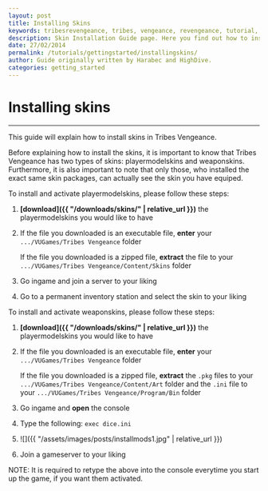 ```yaml
---
layout: post
title: Installing Skins
keywords: tribesrevengeance, tribes, vengeance, revengeance, tutorial, guide, install, skin, pkg, download, playermodel, weapon, console
description: Skin Installation Guide page. Here you find out how to install Tribes Vengeance skins!
date: 27/02/2014
permalink: /tutorials/gettingstarted/installingskins/
author: Guide originally written by Harabec and HighDive.
categories: getting_started
---
```


# Installing skins 

* * *

This guide will explain how to install skins in Tribes Vengeance.

  

Before explaining how to install the skins, it is important to know that Tribes Vengeance has two types of skins: playermodelskins and weaponskins. Furthermore, it is also important to note that only those, who installed the exact same skin packages, can actually see the skin you have equiped.

To install and activate playermodelskins, please follow these steps:

1. **[download]({{ "/downloads/skins/" | relative_url }})** the playermodelskins you would like to have

2. If the file you downloaded is an executable file, **enter** your `.../VUGames/Tribes Vengeance` folder

    If the file you downloaded is a zipped file, **extract** the file to your `.../VUGames/Tribes Vengeance/Content/Skins` folder

3. Go ingame and join a server to your liking
4. Go to a permanent inventory station and select the skin to your liking
  

To install and activate weaponskins, please follow these steps:

1. **[download]({{ "/downloads/skins/" | relative_url }})** the playermodelskins you would like to have

2. If the file you downloaded is an executable file, **enter** your `.../VUGames/Tribes Vengeance` folder

    If the file you downloaded is a zipped file, **extract** the `.pkg` files to your `.../VUGames/Tribes Vengeance/Content/Art` folder and the `.ini` file to your `.../VUGames/Tribes Vengeance/Program/Bin` folder

3. Go ingame and **open** the console
4. Type the following: `exec dice.ini`
5. 
    ![]({{ "/assets/images/posts/installmods1.jpg" | relative_url }})
5. Join a gameserver to your liking

NOTE: It is required to retype the above into the console everytime you start up the game, if you want them activated.
